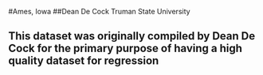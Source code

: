 #Ames, Iowa
##Dean De Cock Truman State University
## This dataset was originally compiled by Dean De Cock for the primary purpose of having a high quality dataset for regression
